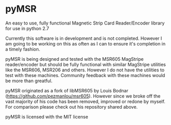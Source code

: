 pyMSR
=====

An easy to use, fully functional Magnetic Strip Card Reader/Encoder library for use in python 2.7

Currently this software is in development and is not completed. However I am going to be working on this as often as I can to ensure it's completion in a timely fashion. 

pyMSR is being designed and tested with the MSR605 MagStripe reader/encoder but should be fully functional with similar MagStripe utilities like the MSR606, MSR206 and others. However I do not have the utilities to test with these machines. Community feedback with these machines would be more than greatful.

pyMSR originated as a fork of libMSR605 by Louis Bodnar (https://github.com/pezmanlou/msr605). However since we broke off the vast majority of his code has been removed, improved or redone by myself. For comparison please check out his repository shared above.

pyMSR is licensed with the MIT license


